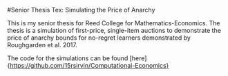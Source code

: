  #Senior Thesis Tex: Simulating the Price of Anarchy

This is my senior thesis for Reed College for Mathematics-Economics. The thesis is a simulation of first-price, single-item auctions to demonstrate the price of anarchy bounds for no-regret learners demonstrated by Roughgarden et al. 2017. 

The code for the simulations can be found [here]{https://github.com/15rsirvin/Computational-Economics}
